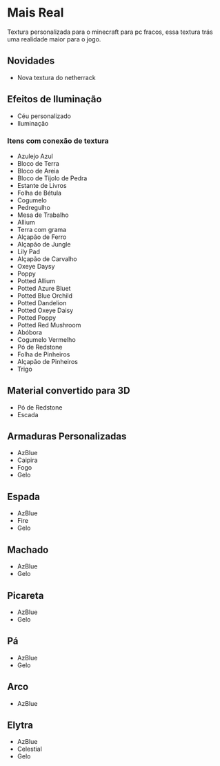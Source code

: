 
# Mais Real
Textura personalizada para o minecraft para pc fracos, essa textura trás uma realidade maior para o jogo.

## Novidades
- Nova textura do netherrack

## Efeitos de Iluminação
- Céu personalizado 
- Iluminação


### Itens com conexão de textura
- Azulejo Azul
- Bloco de Terra
- Bloco de Areia
- Bloco de Tijolo de Pedra
- Estante de Livros
- Folha de Bétula
- Cogumelo
- Pedregulho
- Mesa de Trabalho
- Allium
- Terra com grama
- Alçapão de Ferro
- Alçapão de Jungle
- Lily Pad
- Alçapão de Carvalho
- Oxeye Daysy
- Poppy
- Potted Allium
- Potted Azure Bluet
- Potted Blue Orchild
- Potted Dandelion
- Potted Oxeye Daisy
- Potted Poppy
- Potted Red Mushroom
- Abóbora
- Cogumelo Vermelho
- Pó de Redstone
- Folha de Pinheiros
- Alçapão de Pinheiros
- Trigo


## Material convertido para 3D
- Pó de Redstone
- Escada

## Armaduras Personalizadas
- AzBlue
- Caipira
- Fogo
- Gelo

## Espada
- AzBlue
- Fire
- Gelo

## Machado
- AzBlue
- Gelo

## Picareta
- AzBlue
- Gelo

## Pá
- AzBlue
- Gelo

## Arco
- AzBlue

## Elytra
- AzBlue
- Celestial
- Gelo
